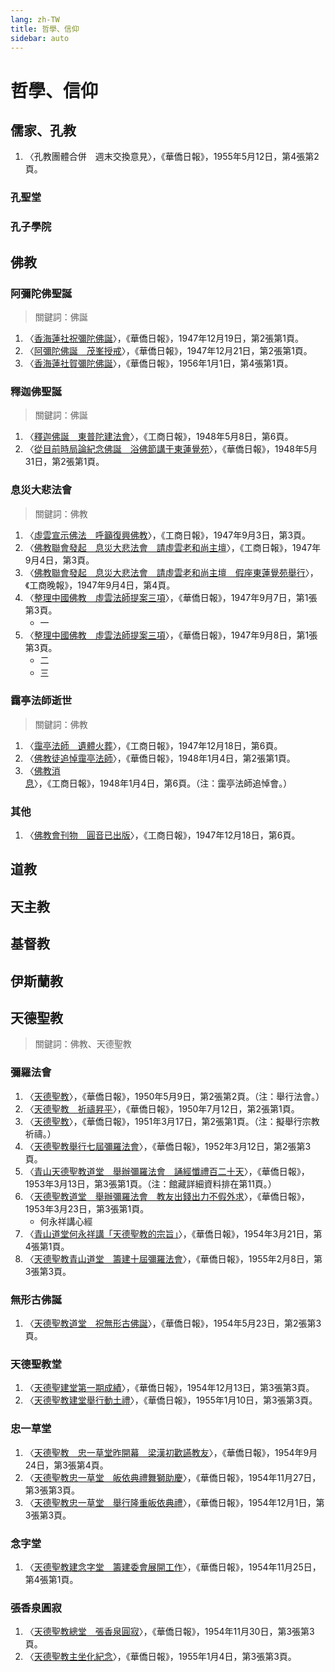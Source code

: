 ```yaml
---
lang: zh-TW
title: 哲學、信仰
sidebar: auto
---
```


# 哲學、信仰
## 儒家、孔教
1. 〈孔教團體合併　週末交換意見〉，《華僑日報》，1955年5月12日，第4張第2頁。
### 孔聖堂
### 孔子學院
## 佛教
### 阿彌陀佛聖誕
> 關鍵詞：佛誕
1. 〈[香海蓮社祝彌陀佛誕](https://mmis.hkpl.gov.hk/coverpage/-/coverpage/view?_coverpage_WAR_mmisportalportlet_hsf=%E4%BD%9B%E8%AA%95&p_r_p_-1078056564_c=QF757YsWv58JCjtBMMIqovPksjXWaQ76&_coverpage_WAR_mmisportalportlet_o=5&_coverpage_WAR_mmisportalportlet_actual_q=%28%20verbatim_dc.collection%3A%28%22Old%5C%20HK%5C%20Newspapers%22%29%20%29%20AND+%28%20%28%20allTermsMandatory%3A%28true%29%20OR+all_dc.title%3A%28%E4%BD%9B%E8%AA%95%29%20OR+all_dc.creator%3A%28%E4%BD%9B%E8%AA%95%29%20OR+all_dc.contributor%3A%28%E4%BD%9B%E8%AA%95%29%20OR+all_dc.subject%3A%28%E4%BD%9B%E8%AA%95%29%20OR+fulltext%3A%28%E4%BD%9B%E8%AA%95%29%20OR+all_dc.description%3A%28%E4%BD%9B%E8%AA%95%29%20%29%20%29&_coverpage_WAR_mmisportalportlet_sort_field=dc.publicationdate_bsort&_coverpage_WAR_mmisportalportlet_sort_order=asc)〉，《華僑日報》，1947年12月19日，第2張第1頁。
2. 〈[阿彌陀佛誕　茂峯授戒](https://mmis.hkpl.gov.hk/coverpage/-/coverpage/view?_coverpage_WAR_mmisportalportlet_hsf=%E4%BD%9B%E8%AA%95&p_r_p_-1078056564_c=QF757YsWv58JCjtBMMIqomA2ekHHysMV&_coverpage_WAR_mmisportalportlet_o=6&_coverpage_WAR_mmisportalportlet_actual_q=%28%20verbatim_dc.collection%3A%28%22Old%5C%20HK%5C%20Newspapers%22%29%20%29%20AND+%28%20%28%20allTermsMandatory%3A%28true%29%20OR+all_dc.title%3A%28%E4%BD%9B%E8%AA%95%29%20OR+all_dc.creator%3A%28%E4%BD%9B%E8%AA%95%29%20OR+all_dc.contributor%3A%28%E4%BD%9B%E8%AA%95%29%20OR+all_dc.subject%3A%28%E4%BD%9B%E8%AA%95%29%20OR+fulltext%3A%28%E4%BD%9B%E8%AA%95%29%20OR+all_dc.description%3A%28%E4%BD%9B%E8%AA%95%29%20%29%20%29&_coverpage_WAR_mmisportalportlet_sort_order=asc&_coverpage_WAR_mmisportalportlet_sort_field=dc.publicationdate_bsort)〉，《華僑日報》，1947年12月21日，第2張第1頁。
3. 〈[香海蓮社賀彌陀佛誕](https://mmis.hkpl.gov.hk/coverpage/-/coverpage/view?_coverpage_WAR_mmisportalportlet_hsf=%E4%BD%9B%E8%AA%95&p_r_p_-1078056564_c=QF757YsWv5%2FH7zGe%2FKF%2BFHCqLozuFBOY&_coverpage_WAR_mmisportalportlet_o=10&_coverpage_WAR_mmisportalportlet_actual_q=%28%20verbatim_dc.collection%3A%28%22Old%5C%20HK%5C%20Newspapers%22%29%20%29%20AND+%28%20%28%20allTermsMandatory%3A%28true%29%20OR+all_dc.title%3A%28%E4%BD%9B%E8%AA%95%29%20OR+all_dc.creator%3A%28%E4%BD%9B%E8%AA%95%29%20OR+all_dc.contributor%3A%28%E4%BD%9B%E8%AA%95%29%20OR+all_dc.subject%3A%28%E4%BD%9B%E8%AA%95%29%20OR+fulltext%3A%28%E4%BD%9B%E8%AA%95%29%20OR+all_dc.description%3A%28%E4%BD%9B%E8%AA%95%29%20%29%20%29&_coverpage_WAR_mmisportalportlet_sort_order=asc&_coverpage_WAR_mmisportalportlet_sort_field=dc.publicationdate_bsort)〉，《華僑日報》，1956年1月1日，第4張第1頁。
### 釋迦佛聖誕
> 關鍵詞：佛誕
1. 〈[釋迦佛誕　東普陀建法會](https://mmis.hkpl.gov.hk/coverpage/-/coverpage/view?_coverpage_WAR_mmisportalportlet_hsf=%E4%BD%9B%E8%AA%95&p_r_p_-1078056564_c=QF757YsWv588VgQiieHy%2BzpCV6BcYPdf&_coverpage_WAR_mmisportalportlet_o=7&_coverpage_WAR_mmisportalportlet_actual_q=%28%20verbatim_dc.collection%3A%28%22Old%5C%20HK%5C%20Newspapers%22%29%20%29%20AND+%28%20%28%20allTermsMandatory%3A%28true%29%20OR+all_dc.title%3A%28%E4%BD%9B%E8%AA%95%29%20OR+all_dc.creator%3A%28%E4%BD%9B%E8%AA%95%29%20OR+all_dc.contributor%3A%28%E4%BD%9B%E8%AA%95%29%20OR+all_dc.subject%3A%28%E4%BD%9B%E8%AA%95%29%20OR+fulltext%3A%28%E4%BD%9B%E8%AA%95%29%20OR+all_dc.description%3A%28%E4%BD%9B%E8%AA%95%29%20%29%20%29&_coverpage_WAR_mmisportalportlet_sort_order=asc&_coverpage_WAR_mmisportalportlet_sort_field=dc.publicationdate_bsort)〉，《工商日報》，1948年5月8日，第6頁。
2. 〈[從目前時局論紀念佛誕　浴佛節講于東蓮覺苑](https://mmis.hkpl.gov.hk/coverpage/-/coverpage/view?_coverpage_WAR_mmisportalportlet_hsf=%E4%BD%9B%E8%AA%95&p_r_p_-1078056564_c=QF757YsWv58JCjtBMMIqoqmGjeDSi9kl&_coverpage_WAR_mmisportalportlet_o=8&_coverpage_WAR_mmisportalportlet_actual_q=%28%20verbatim_dc.collection%3A%28%22Old%5C%20HK%5C%20Newspapers%22%29%20%29%20AND+%28%20%28%20allTermsMandatory%3A%28true%29%20OR+all_dc.title%3A%28%E4%BD%9B%E8%AA%95%29%20OR+all_dc.creator%3A%28%E4%BD%9B%E8%AA%95%29%20OR+all_dc.contributor%3A%28%E4%BD%9B%E8%AA%95%29%20OR+all_dc.subject%3A%28%E4%BD%9B%E8%AA%95%29%20OR+fulltext%3A%28%E4%BD%9B%E8%AA%95%29%20OR+all_dc.description%3A%28%E4%BD%9B%E8%AA%95%29%20%29%20%29&_coverpage_WAR_mmisportalportlet_sort_order=asc&_coverpage_WAR_mmisportalportlet_sort_field=dc.publicationdate_bsort)〉，《華僑日報》，1948年5月31日，第2張第1頁。
### 息災大悲法會
> 關鍵詞：佛教
1. 〈[虛雲宣示佛法　呼籲復興佛教](https://mmis.hkpl.gov.hk/coverpage/-/coverpage/view?_coverpage_WAR_mmisportalportlet_hsf=%E4%BD%9B%E6%95%99&p_r_p_-1078056564_c=QF757YsWv5%2BQBGt1%2BwUj5oDw5gv%2FOhCv&_coverpage_WAR_mmisportalportlet_o=175&_coverpage_WAR_mmisportalportlet_actual_q=%28%20verbatim_dc.collection%3A%28%22Old%5C%20HK%5C%20Newspapers%22%29%20%29%20AND+%28%20%28%20allTermsMandatory%3A%28true%29%20OR+all_dc.title%3A%28%E4%BD%9B%E6%95%99%29%20OR+all_dc.creator%3A%28%E4%BD%9B%E6%95%99%29%20OR+all_dc.contributor%3A%28%E4%BD%9B%E6%95%99%29%20OR+all_dc.subject%3A%28%E4%BD%9B%E6%95%99%29%20OR+fulltext%3A%28%E4%BD%9B%E6%95%99%29%20OR+all_dc.description%3A%28%E4%BD%9B%E6%95%99%29%20%29%20%29&_coverpage_WAR_mmisportalportlet_sort_order=asc&_coverpage_WAR_mmisportalportlet_sort_field=dc.publicationdate_bsort)〉，《工商日報》，1947年9月3日，第3頁。
2. 〈[佛教聯會發起　息災大悲法會　請虛雲老和尚主壇](https://mmis.hkpl.gov.hk/coverpage/-/coverpage/view?_coverpage_WAR_mmisportalportlet_hsf=%E4%BD%9B%E6%95%99&p_r_p_-1078056564_c=QF757YsWv5%2BQBGt1%2BwUj5kfM%2FEH9XGpk&_coverpage_WAR_mmisportalportlet_o=177&_coverpage_WAR_mmisportalportlet_actual_q=%28%20verbatim_dc.collection%3A%28%22Old%5C%20HK%5C%20Newspapers%22%29%20%29%20AND+%28%20%28%20allTermsMandatory%3A%28true%29%20OR+all_dc.title%3A%28%E4%BD%9B%E6%95%99%29%20OR+all_dc.creator%3A%28%E4%BD%9B%E6%95%99%29%20OR+all_dc.contributor%3A%28%E4%BD%9B%E6%95%99%29%20OR+all_dc.subject%3A%28%E4%BD%9B%E6%95%99%29%20OR+fulltext%3A%28%E4%BD%9B%E6%95%99%29%20OR+all_dc.description%3A%28%E4%BD%9B%E6%95%99%29%20%29%20%29&_coverpage_WAR_mmisportalportlet_sort_order=asc&_coverpage_WAR_mmisportalportlet_sort_field=dc.publicationdate_bsort)〉，《工商日報》，1947年9月4日，第3頁。
3. 〈[佛教聯會發起　息災大悲法會　請虛雲老和尚主壇　假座東蓮覺苑舉行](https://mmis.hkpl.gov.hk/coverpage/-/coverpage/view?_coverpage_WAR_mmisportalportlet_hsf=%E4%BD%9B%E6%95%99&p_r_p_-1078056564_c=QF757YsWv5%2FH7zGe%2FKF%2BFI1YutS1NQHy&_coverpage_WAR_mmisportalportlet_o=176&_coverpage_WAR_mmisportalportlet_actual_q=%28%20verbatim_dc.collection%3A%28%22Old%5C%20HK%5C%20Newspapers%22%29%20%29%20AND+%28%20%28%20allTermsMandatory%3A%28true%29%20OR+all_dc.title%3A%28%E4%BD%9B%E6%95%99%29%20OR+all_dc.creator%3A%28%E4%BD%9B%E6%95%99%29%20OR+all_dc.contributor%3A%28%E4%BD%9B%E6%95%99%29%20OR+all_dc.subject%3A%28%E4%BD%9B%E6%95%99%29%20OR+fulltext%3A%28%E4%BD%9B%E6%95%99%29%20OR+all_dc.description%3A%28%E4%BD%9B%E6%95%99%29%20%29%20%29&_coverpage_WAR_mmisportalportlet_sort_order=asc&_coverpage_WAR_mmisportalportlet_sort_field=dc.publicationdate_bsort)〉，《工商晚報》，1947年9月4日，第4頁。
4. 〈[整理中國佛教　虛雲法師提案三項](https://mmis.hkpl.gov.hk/coverpage/-/coverpage/view?_coverpage_WAR_mmisportalportlet_hsf=%E4%BD%9B%E6%95%99&p_r_p_-1078056564_c=QF757YsWv58JCjtBMMIqogeoz34y6b09&_coverpage_WAR_mmisportalportlet_o=178&_coverpage_WAR_mmisportalportlet_actual_q=%28%20verbatim_dc.collection%3A%28%22Old%5C%20HK%5C%20Newspapers%22%29%20%29%20AND+%28%20%28%20allTermsMandatory%3A%28true%29%20OR+all_dc.title%3A%28%E4%BD%9B%E6%95%99%29%20OR+all_dc.creator%3A%28%E4%BD%9B%E6%95%99%29%20OR+all_dc.contributor%3A%28%E4%BD%9B%E6%95%99%29%20OR+all_dc.subject%3A%28%E4%BD%9B%E6%95%99%29%20OR+fulltext%3A%28%E4%BD%9B%E6%95%99%29%20OR+all_dc.description%3A%28%E4%BD%9B%E6%95%99%29%20%29%20%29&_coverpage_WAR_mmisportalportlet_sort_order=asc&_coverpage_WAR_mmisportalportlet_sort_field=dc.publicationdate_bsort)〉，《華僑日報》，1947年9月7日，第1張第3頁。
    - 一
5. 〈[整理中國佛教　虛雲法師提案三項](https://mmis.hkpl.gov.hk/coverpage/-/coverpage/view?_coverpage_WAR_mmisportalportlet_hsf=%E4%BD%9B%E6%95%99&p_r_p_-1078056564_c=QF757YsWv58JCjtBMMIqoo6YDkKriVy2&_coverpage_WAR_mmisportalportlet_o=179&_coverpage_WAR_mmisportalportlet_actual_q=%28%20verbatim_dc.collection%3A%28%22Old%5C%20HK%5C%20Newspapers%22%29%20%29%20AND+%28%20%28%20allTermsMandatory%3A%28true%29%20OR+all_dc.title%3A%28%E4%BD%9B%E6%95%99%29%20OR+all_dc.creator%3A%28%E4%BD%9B%E6%95%99%29%20OR+all_dc.contributor%3A%28%E4%BD%9B%E6%95%99%29%20OR+all_dc.subject%3A%28%E4%BD%9B%E6%95%99%29%20OR+fulltext%3A%28%E4%BD%9B%E6%95%99%29%20OR+all_dc.description%3A%28%E4%BD%9B%E6%95%99%29%20%29%20%29&_coverpage_WAR_mmisportalportlet_sort_order=asc&_coverpage_WAR_mmisportalportlet_sort_field=dc.publicationdate_bsort)〉，《華僑日報》，1947年9月8日，第1張第3頁。
    - 二
    - 三
### 靄亭法師逝世
> 關鍵詞：佛教
1. 〈[靄亭法師　遺體火葬](https://mmis.hkpl.gov.hk/coverpage/-/coverpage/view?_coverpage_WAR_mmisportalportlet_hsf=%E4%BD%9B%E6%95%99&p_r_p_-1078056564_c=QF757YsWv5%2BQBGt1%2BwUj5kooWhXvVZgO&_coverpage_WAR_mmisportalportlet_o=180&_coverpage_WAR_mmisportalportlet_actual_q=%28%20verbatim_dc.collection%3A%28%22Old%5C%20HK%5C%20Newspapers%22%29%20%29%20AND+%28%20%28%20allTermsMandatory%3A%28true%29%20OR+all_dc.title%3A%28%E4%BD%9B%E6%95%99%29%20OR+all_dc.creator%3A%28%E4%BD%9B%E6%95%99%29%20OR+all_dc.contributor%3A%28%E4%BD%9B%E6%95%99%29%20OR+all_dc.subject%3A%28%E4%BD%9B%E6%95%99%29%20OR+fulltext%3A%28%E4%BD%9B%E6%95%99%29%20OR+all_dc.description%3A%28%E4%BD%9B%E6%95%99%29%20%29%20%29&_coverpage_WAR_mmisportalportlet_sort_order=asc&_coverpage_WAR_mmisportalportlet_sort_field=dc.publicationdate_bsort)〉，《工商日報》，1947年12月18日，第6頁。
2. 〈[佛教徒追悼靄亭法師](https://mmis.hkpl.gov.hk/coverpage/-/coverpage/view?_coverpage_WAR_mmisportalportlet_hsf=%E4%BD%9B%E6%95%99&p_r_p_-1078056564_c=QF757YsWv58JCjtBMMIqot20Z9h5qxRs&_coverpage_WAR_mmisportalportlet_o=181&_coverpage_WAR_mmisportalportlet_actual_q=%28%20verbatim_dc.collection%3A%28%22Old%5C%20HK%5C%20Newspapers%22%29%20%29%20AND+%28%20%28%20allTermsMandatory%3A%28true%29%20OR+all_dc.title%3A%28%E4%BD%9B%E6%95%99%29%20OR+all_dc.creator%3A%28%E4%BD%9B%E6%95%99%29%20OR+all_dc.contributor%3A%28%E4%BD%9B%E6%95%99%29%20OR+all_dc.subject%3A%28%E4%BD%9B%E6%95%99%29%20OR+fulltext%3A%28%E4%BD%9B%E6%95%99%29%20OR+all_dc.description%3A%28%E4%BD%9B%E6%95%99%29%20%29%20%29&_coverpage_WAR_mmisportalportlet_sort_order=asc&_coverpage_WAR_mmisportalportlet_sort_field=dc.publicationdate_bsort)〉，《華僑日報》，1948年1月4日，第2張第1頁。
3. 〈[佛教消息](https://mmis.hkpl.gov.hk/coverpage/-/coverpage/view?_coverpage_WAR_mmisportalportlet_hsf=%E4%BD%9B%E6%95%99&p_r_p_-1078056564_c=QF757YsWv5%2BQBGt1%2BwUj5igWlXs8J4UJ&_coverpage_WAR_mmisportalportlet_o=182&_coverpage_WAR_mmisportalportlet_actual_q=%28%20verbatim_dc.collection%3A%28%22Old%5C%20HK%5C%20Newspapers%22%29%20%29%20AND+%28%20%28%20allTermsMandatory%3A%28true%29%20OR+all_dc.title%3A%28%E4%BD%9B%E6%95%99%29%20OR+all_dc.creator%3A%28%E4%BD%9B%E6%95%99%29%20OR+all_dc.contributor%3A%28%E4%BD%9B%E6%95%99%29%20OR+all_dc.subject%3A%28%E4%BD%9B%E6%95%99%29%20OR+fulltext%3A%28%E4%BD%9B%E6%95%99%29%20OR+all_dc.description%3A%28%E4%BD%9B%E6%95%99%29%20%29%20%29&_coverpage_WAR_mmisportalportlet_sort_order=asc&_coverpage_WAR_mmisportalportlet_sort_field=dc.publicationdate_bsort)〉，《工商日報》，1948年1月4日，第6頁。（注：靄亭法師追悼會。）
### 其他
1. 〈[佛教會刊物　圓音已出版](https://mmis.hkpl.gov.hk/coverpage/-/coverpage/view?_coverpage_WAR_mmisportalportlet_hsf=%E4%BD%9B%E6%95%99&p_r_p_-1078056564_c=QF757YsWv5%2BQBGt1%2BwUj5kooWhXvVZgO&_coverpage_WAR_mmisportalportlet_o=180&_coverpage_WAR_mmisportalportlet_actual_q=%28%20verbatim_dc.collection%3A%28%22Old%5C%20HK%5C%20Newspapers%22%29%20%29%20AND+%28%20%28%20allTermsMandatory%3A%28true%29%20OR+all_dc.title%3A%28%E4%BD%9B%E6%95%99%29%20OR+all_dc.creator%3A%28%E4%BD%9B%E6%95%99%29%20OR+all_dc.contributor%3A%28%E4%BD%9B%E6%95%99%29%20OR+all_dc.subject%3A%28%E4%BD%9B%E6%95%99%29%20OR+fulltext%3A%28%E4%BD%9B%E6%95%99%29%20OR+all_dc.description%3A%28%E4%BD%9B%E6%95%99%29%20%29%20%29&_coverpage_WAR_mmisportalportlet_sort_order=asc&_coverpage_WAR_mmisportalportlet_sort_field=dc.publicationdate_bsort)〉，《工商日報》，1947年12月18日，第6頁。
## 道教
## 天主教
## 基督教
## 伊斯蘭教
## 天德聖教
> 關鍵詞：佛教、天德聖教
### 彌羅法會
1. 〈[天德聖教](https://mmis.hkpl.gov.hk/coverpage/-/coverpage/view?_coverpage_WAR_mmisportalportlet_hsf=%E5%A4%A9%E5%BE%B7%E8%81%96%E6%95%99&p_r_p_-1078056564_c=QF757YsWv58JCjtBMMIqorhcIn0n6xwB&_coverpage_WAR_mmisportalportlet_o=0&_coverpage_WAR_mmisportalportlet_actual_q=%28%20verbatim_dc.collection%3A%28%22Old%5C%20HK%5C%20Newspapers%22%29%20%29%20AND+%28%20%28%20allTermsMandatory%3A%28true%29%20OR+all_dc.title%3A%28%E5%A4%A9%E5%BE%B7%E8%81%96%E6%95%99%29%20OR+all_dc.creator%3A%28%E5%A4%A9%E5%BE%B7%E8%81%96%E6%95%99%29%20OR+all_dc.contributor%3A%28%E5%A4%A9%E5%BE%B7%E8%81%96%E6%95%99%29%20OR+all_dc.subject%3A%28%E5%A4%A9%E5%BE%B7%E8%81%96%E6%95%99%29%20OR+fulltext%3A%28%E5%A4%A9%E5%BE%B7%E8%81%96%E6%95%99%29%20OR+all_dc.description%3A%28%E5%A4%A9%E5%BE%B7%E8%81%96%E6%95%99%29%20%29%20%29&_coverpage_WAR_mmisportalportlet_sort_field=dc.publicationdate_bsort&_coverpage_WAR_mmisportalportlet_sort_order=asc)〉，《華僑日報》，1950年5月9日，第2張第2頁。（注：舉行法會。）
2. 〈[天德聖教　祈禱昇平](https://mmis.hkpl.gov.hk/coverpage/-/coverpage/view?_coverpage_WAR_mmisportalportlet_hsf=%E5%A4%A9%E5%BE%B7%E8%81%96%E6%95%99&p_r_p_-1078056564_c=QF757YsWv58JCjtBMMIqon3yDXkcCUYK&_coverpage_WAR_mmisportalportlet_o=1&_coverpage_WAR_mmisportalportlet_actual_q=%28%20verbatim_dc.collection%3A%28%22Old%5C%20HK%5C%20Newspapers%22%29%20%29%20AND+%28%20%28%20allTermsMandatory%3A%28true%29%20OR+all_dc.title%3A%28%E5%A4%A9%E5%BE%B7%E8%81%96%E6%95%99%29%20OR+all_dc.creator%3A%28%E5%A4%A9%E5%BE%B7%E8%81%96%E6%95%99%29%20OR+all_dc.contributor%3A%28%E5%A4%A9%E5%BE%B7%E8%81%96%E6%95%99%29%20OR+all_dc.subject%3A%28%E5%A4%A9%E5%BE%B7%E8%81%96%E6%95%99%29%20OR+fulltext%3A%28%E5%A4%A9%E5%BE%B7%E8%81%96%E6%95%99%29%20OR+all_dc.description%3A%28%E5%A4%A9%E5%BE%B7%E8%81%96%E6%95%99%29%20%29%20%29&_coverpage_WAR_mmisportalportlet_sort_order=asc&_coverpage_WAR_mmisportalportlet_sort_field=dc.publicationdate_bsort)〉，《華僑日報》，1950年7月12日，第2張第1頁。
3. 〈[天德聖教](https://mmis.hkpl.gov.hk/coverpage/-/coverpage/view?_coverpage_WAR_mmisportalportlet_hsf=%E5%A4%A9%E5%BE%B7%E8%81%96%E6%95%99&p_r_p_-1078056564_c=QF757YsWv5%2Bh5KT9sfcXnKqE0GLxNciq&_coverpage_WAR_mmisportalportlet_o=2&_coverpage_WAR_mmisportalportlet_actual_q=%28%20verbatim_dc.collection%3A%28%22Old%5C%20HK%5C%20Newspapers%22%29%20%29%20AND+%28%20%28%20allTermsMandatory%3A%28true%29%20OR+all_dc.title%3A%28%E5%A4%A9%E5%BE%B7%E8%81%96%E6%95%99%29%20OR+all_dc.creator%3A%28%E5%A4%A9%E5%BE%B7%E8%81%96%E6%95%99%29%20OR+all_dc.contributor%3A%28%E5%A4%A9%E5%BE%B7%E8%81%96%E6%95%99%29%20OR+all_dc.subject%3A%28%E5%A4%A9%E5%BE%B7%E8%81%96%E6%95%99%29%20OR+fulltext%3A%28%E5%A4%A9%E5%BE%B7%E8%81%96%E6%95%99%29%20OR+all_dc.description%3A%28%E5%A4%A9%E5%BE%B7%E8%81%96%E6%95%99%29%20%29%20%29&_coverpage_WAR_mmisportalportlet_sort_order=asc&_coverpage_WAR_mmisportalportlet_sort_field=dc.publicationdate_bsort)〉，《華僑日報》，1951年3月17日，第2張第1頁。（注：擬舉行宗教祈禱。）
4. 〈[天德聖教舉行七屆彌羅法會](https://mmis.hkpl.gov.hk/coverpage/-/coverpage/view?_coverpage_WAR_mmisportalportlet_hsf=%E5%A4%A9%E5%BE%B7%E8%81%96%E6%95%99&p_r_p_-1078056564_c=QF757YsWv58JCjtBMMIqopdvZy%2BDaC4L&_coverpage_WAR_mmisportalportlet_o=3&_coverpage_WAR_mmisportalportlet_actual_q=%28%20verbatim_dc.collection%3A%28%22Old%5C%20HK%5C%20Newspapers%22%29%20%29%20AND+%28%20%28%20allTermsMandatory%3A%28true%29%20OR+all_dc.title%3A%28%E5%A4%A9%E5%BE%B7%E8%81%96%E6%95%99%29%20OR+all_dc.creator%3A%28%E5%A4%A9%E5%BE%B7%E8%81%96%E6%95%99%29%20OR+all_dc.contributor%3A%28%E5%A4%A9%E5%BE%B7%E8%81%96%E6%95%99%29%20OR+all_dc.subject%3A%28%E5%A4%A9%E5%BE%B7%E8%81%96%E6%95%99%29%20OR+fulltext%3A%28%E5%A4%A9%E5%BE%B7%E8%81%96%E6%95%99%29%20OR+all_dc.description%3A%28%E5%A4%A9%E5%BE%B7%E8%81%96%E6%95%99%29%20%29%20%29&_coverpage_WAR_mmisportalportlet_sort_order=asc&_coverpage_WAR_mmisportalportlet_sort_field=dc.publicationdate_bsort)〉，《華僑日報》，1952年3月12日，第2張第3頁。
5. 〈[青山天德聖教道堂　舉辦彌羅法會　誦經懺禮百二十天](https://mmis.hkpl.gov.hk/coverpage/-/coverpage/view?_coverpage_WAR_mmisportalportlet_hsf=%E5%A4%A9%E5%BE%B7%E8%81%96%E6%95%99&p_r_p_-1078056564_c=QF757YsWv58JCjtBMMIqouzz7lj5e%2BPL&_coverpage_WAR_mmisportalportlet_o=4&_coverpage_WAR_mmisportalportlet_actual_q=%28%20verbatim_dc.collection%3A%28%22Old%5C%20HK%5C%20Newspapers%22%29%20%29%20AND+%28%20%28%20allTermsMandatory%3A%28true%29%20OR+all_dc.title%3A%28%E5%A4%A9%E5%BE%B7%E8%81%96%E6%95%99%29%20OR+all_dc.creator%3A%28%E5%A4%A9%E5%BE%B7%E8%81%96%E6%95%99%29%20OR+all_dc.contributor%3A%28%E5%A4%A9%E5%BE%B7%E8%81%96%E6%95%99%29%20OR+all_dc.subject%3A%28%E5%A4%A9%E5%BE%B7%E8%81%96%E6%95%99%29%20OR+fulltext%3A%28%E5%A4%A9%E5%BE%B7%E8%81%96%E6%95%99%29%20OR+all_dc.description%3A%28%E5%A4%A9%E5%BE%B7%E8%81%96%E6%95%99%29%20%29%20%29&_coverpage_WAR_mmisportalportlet_sort_order=asc&_coverpage_WAR_mmisportalportlet_sort_field=dc.publicationdate_bsort)〉，《華僑日報》，1953年3月13日，第3張第1頁。（注：館藏詳細資料排在第11頁。）
6. 〈[天德聖教道堂　舉辦彌羅法會　教友出錢出力不假外求](https://mmis.hkpl.gov.hk/coverpage/-/coverpage/view?_coverpage_WAR_mmisportalportlet_hsf=%E5%A4%A9%E5%BE%B7%E8%81%96%E6%95%99&p_r_p_-1078056564_c=QF757YsWv58JCjtBMMIqoqMSU6K7%2B9OF&_coverpage_WAR_mmisportalportlet_o=5&_coverpage_WAR_mmisportalportlet_actual_q=%28%20verbatim_dc.collection%3A%28%22Old%5C%20HK%5C%20Newspapers%22%29%20%29%20AND+%28%20%28%20allTermsMandatory%3A%28true%29%20OR+all_dc.title%3A%28%E5%A4%A9%E5%BE%B7%E8%81%96%E6%95%99%29%20OR+all_dc.creator%3A%28%E5%A4%A9%E5%BE%B7%E8%81%96%E6%95%99%29%20OR+all_dc.contributor%3A%28%E5%A4%A9%E5%BE%B7%E8%81%96%E6%95%99%29%20OR+all_dc.subject%3A%28%E5%A4%A9%E5%BE%B7%E8%81%96%E6%95%99%29%20OR+fulltext%3A%28%E5%A4%A9%E5%BE%B7%E8%81%96%E6%95%99%29%20OR+all_dc.description%3A%28%E5%A4%A9%E5%BE%B7%E8%81%96%E6%95%99%29%20%29%20%29&_coverpage_WAR_mmisportalportlet_sort_order=asc&_coverpage_WAR_mmisportalportlet_sort_field=dc.publicationdate_bsort)〉，《華僑日報》，1953年3月23日，第3張第1頁。
    - 何永祥講心經
7. 〈[青山道堂何永祥講「天德聖教的宗旨」](https://mmis.hkpl.gov.hk/coverpage/-/coverpage/view?_coverpage_WAR_mmisportalportlet_hsf=%E5%A4%A9%E5%BE%B7%E8%81%96%E6%95%99&p_r_p_-1078056564_c=QF757YsWv5%2FH7zGe%2FKF%2BFFeKXk3Mt%2FQU&_coverpage_WAR_mmisportalportlet_o=6&_coverpage_WAR_mmisportalportlet_actual_q=%28%20verbatim_dc.collection%3A%28%22Old%5C%20HK%5C%20Newspapers%22%29%20%29%20AND+%28%20%28%20allTermsMandatory%3A%28true%29%20OR+all_dc.title%3A%28%E5%A4%A9%E5%BE%B7%E8%81%96%E6%95%99%29%20OR+all_dc.creator%3A%28%E5%A4%A9%E5%BE%B7%E8%81%96%E6%95%99%29%20OR+all_dc.contributor%3A%28%E5%A4%A9%E5%BE%B7%E8%81%96%E6%95%99%29%20OR+all_dc.subject%3A%28%E5%A4%A9%E5%BE%B7%E8%81%96%E6%95%99%29%20OR+fulltext%3A%28%E5%A4%A9%E5%BE%B7%E8%81%96%E6%95%99%29%20OR+all_dc.description%3A%28%E5%A4%A9%E5%BE%B7%E8%81%96%E6%95%99%29%20%29%20%29&_coverpage_WAR_mmisportalportlet_sort_order=asc&_coverpage_WAR_mmisportalportlet_sort_field=dc.publicationdate_bsort)〉，《華僑日報》，1954年3月21日，第4張第1頁。
8.  〈[天德聖教青山道堂　籌建十屆彌羅法會](https://mmis.hkpl.gov.hk/coverpage/-/coverpage/view?_coverpage_WAR_mmisportalportlet_hsf=%E5%A4%A9%E5%BE%B7%E8%81%96%E6%95%99&p_r_p_-1078056564_c=QF757YsWv5%2FH7zGe%2FKF%2BFMbAsBDooCQs&_coverpage_WAR_mmisportalportlet_o=16&_coverpage_WAR_mmisportalportlet_actual_q=%28%20verbatim_dc.collection%3A%28%22Old%5C%20HK%5C%20Newspapers%22%29%20%29%20AND+%28%20%28%20allTermsMandatory%3A%28true%29%20OR+all_dc.title%3A%28%E5%A4%A9%E5%BE%B7%E8%81%96%E6%95%99%29%20OR+all_dc.creator%3A%28%E5%A4%A9%E5%BE%B7%E8%81%96%E6%95%99%29%20OR+all_dc.contributor%3A%28%E5%A4%A9%E5%BE%B7%E8%81%96%E6%95%99%29%20OR+all_dc.subject%3A%28%E5%A4%A9%E5%BE%B7%E8%81%96%E6%95%99%29%20OR+fulltext%3A%28%E5%A4%A9%E5%BE%B7%E8%81%96%E6%95%99%29%20OR+all_dc.description%3A%28%E5%A4%A9%E5%BE%B7%E8%81%96%E6%95%99%29%20%29%20%29&_coverpage_WAR_mmisportalportlet_sort_order=asc&_coverpage_WAR_mmisportalportlet_sort_field=dc.publicationdate_bsort)〉，《華僑日報》，1955年2月8日，第3張第3頁。
### 無形古佛誕
1. 〈[天德聖教道堂　祝無形古佛誕](https://mmis.hkpl.gov.hk/coverpage/-/coverpage/view?_coverpage_WAR_mmisportalportlet_hsf=%E4%BD%9B%E8%AA%95&p_r_p_-1078056564_c=QF757YsWv5%2FH7zGe%2FKF%2BFD3nLS2g2eVj&_coverpage_WAR_mmisportalportlet_o=9&_coverpage_WAR_mmisportalportlet_actual_q=%28%20verbatim_dc.collection%3A%28%22Old%5C%20HK%5C%20Newspapers%22%29%20%29%20AND+%28%20%28%20allTermsMandatory%3A%28true%29%20OR+all_dc.title%3A%28%E4%BD%9B%E8%AA%95%29%20OR+all_dc.creator%3A%28%E4%BD%9B%E8%AA%95%29%20OR+all_dc.contributor%3A%28%E4%BD%9B%E8%AA%95%29%20OR+all_dc.subject%3A%28%E4%BD%9B%E8%AA%95%29%20OR+fulltext%3A%28%E4%BD%9B%E8%AA%95%29%20OR+all_dc.description%3A%28%E4%BD%9B%E8%AA%95%29%20%29%20%29&_coverpage_WAR_mmisportalportlet_sort_order=asc&_coverpage_WAR_mmisportalportlet_sort_field=dc.publicationdate_bsort)〉，《華僑日報》，1954年5月23日，第2張第3頁。
### 天德聖教堂
1.  〈[天德聖建堂第一期成績](https://mmis.hkpl.gov.hk/coverpage/-/coverpage/view?_coverpage_WAR_mmisportalportlet_hsf=%E5%A4%A9%E5%BE%B7%E8%81%96%E6%95%99&p_r_p_-1078056564_c=QF757YsWv5%2FH7zGe%2FKF%2BFLPNkqTl%2BzcY&_coverpage_WAR_mmisportalportlet_o=13&_coverpage_WAR_mmisportalportlet_actual_q=%28%20verbatim_dc.collection%3A%28%22Old%5C%20HK%5C%20Newspapers%22%29%20%29%20AND+%28%20%28%20allTermsMandatory%3A%28true%29%20OR+all_dc.title%3A%28%E5%A4%A9%E5%BE%B7%E8%81%96%E6%95%99%29%20OR+all_dc.creator%3A%28%E5%A4%A9%E5%BE%B7%E8%81%96%E6%95%99%29%20OR+all_dc.contributor%3A%28%E5%A4%A9%E5%BE%B7%E8%81%96%E6%95%99%29%20OR+all_dc.subject%3A%28%E5%A4%A9%E5%BE%B7%E8%81%96%E6%95%99%29%20OR+fulltext%3A%28%E5%A4%A9%E5%BE%B7%E8%81%96%E6%95%99%29%20OR+all_dc.description%3A%28%E5%A4%A9%E5%BE%B7%E8%81%96%E6%95%99%29%20%29%20%29&_coverpage_WAR_mmisportalportlet_sort_order=asc&_coverpage_WAR_mmisportalportlet_sort_field=dc.publicationdate_bsort)〉，《華僑日報》，1954年12月13日，第3張第3頁。
2.  〈[天德聖教建堂舉行動土禮](https://mmis.hkpl.gov.hk/coverpage/-/coverpage/view?_coverpage_WAR_mmisportalportlet_hsf=%E5%A4%A9%E5%BE%B7%E8%81%96%E6%95%99&p_r_p_-1078056564_c=QF757YsWv5%2FH7zGe%2FKF%2BFPdW09ZaqoAo&_coverpage_WAR_mmisportalportlet_o=15&_coverpage_WAR_mmisportalportlet_actual_q=%28%20verbatim_dc.collection%3A%28%22Old%5C%20HK%5C%20Newspapers%22%29%20%29%20AND+%28%20%28%20allTermsMandatory%3A%28true%29%20OR+all_dc.title%3A%28%E5%A4%A9%E5%BE%B7%E8%81%96%E6%95%99%29%20OR+all_dc.creator%3A%28%E5%A4%A9%E5%BE%B7%E8%81%96%E6%95%99%29%20OR+all_dc.contributor%3A%28%E5%A4%A9%E5%BE%B7%E8%81%96%E6%95%99%29%20OR+all_dc.subject%3A%28%E5%A4%A9%E5%BE%B7%E8%81%96%E6%95%99%29%20OR+fulltext%3A%28%E5%A4%A9%E5%BE%B7%E8%81%96%E6%95%99%29%20OR+all_dc.description%3A%28%E5%A4%A9%E5%BE%B7%E8%81%96%E6%95%99%29%20%29%20%29&_coverpage_WAR_mmisportalportlet_sort_order=asc&_coverpage_WAR_mmisportalportlet_sort_field=dc.publicationdate_bsort)〉，《華僑日報》，1955年1月10日，第3張第3頁。
### 忠一草堂
1.  〈[天德聖教　忠一草堂昨開幕　梁漢初歡讌教友](https://mmis.hkpl.gov.hk/coverpage/-/coverpage/view?_coverpage_WAR_mmisportalportlet_hsf=%E5%A4%A9%E5%BE%B7%E8%81%96%E6%95%99&p_r_p_-1078056564_c=QF757YsWv5%2FH7zGe%2FKF%2BFA08hj81TvU3&_coverpage_WAR_mmisportalportlet_o=8&_coverpage_WAR_mmisportalportlet_actual_q=%28%20verbatim_dc.collection%3A%28%22Old%5C%20HK%5C%20Newspapers%22%29%20%29%20AND+%28%20%28%20allTermsMandatory%3A%28true%29%20OR+all_dc.title%3A%28%E5%A4%A9%E5%BE%B7%E8%81%96%E6%95%99%29%20OR+all_dc.creator%3A%28%E5%A4%A9%E5%BE%B7%E8%81%96%E6%95%99%29%20OR+all_dc.contributor%3A%28%E5%A4%A9%E5%BE%B7%E8%81%96%E6%95%99%29%20OR+all_dc.subject%3A%28%E5%A4%A9%E5%BE%B7%E8%81%96%E6%95%99%29%20OR+fulltext%3A%28%E5%A4%A9%E5%BE%B7%E8%81%96%E6%95%99%29%20OR+all_dc.description%3A%28%E5%A4%A9%E5%BE%B7%E8%81%96%E6%95%99%29%20%29%20%29&_coverpage_WAR_mmisportalportlet_sort_order=asc&_coverpage_WAR_mmisportalportlet_sort_field=dc.publicationdate_bsort)〉，《華僑日報》，1954年9月24日，第3張第4頁。
2.  〈[天德聖教忠一草堂　皈依典禮舞獅助慶](https://mmis.hkpl.gov.hk/coverpage/-/coverpage/view?_coverpage_WAR_mmisportalportlet_hsf=%E5%A4%A9%E5%BE%B7%E8%81%96%E6%95%99&p_r_p_-1078056564_c=QF757YsWv5%2FH7zGe%2FKF%2BFFO0j3G4Z1AU&_coverpage_WAR_mmisportalportlet_o=10&_coverpage_WAR_mmisportalportlet_actual_q=%28%20verbatim_dc.collection%3A%28%22Old%5C%20HK%5C%20Newspapers%22%29%20%29%20AND+%28%20%28%20allTermsMandatory%3A%28true%29%20OR+all_dc.title%3A%28%E5%A4%A9%E5%BE%B7%E8%81%96%E6%95%99%29%20OR+all_dc.creator%3A%28%E5%A4%A9%E5%BE%B7%E8%81%96%E6%95%99%29%20OR+all_dc.contributor%3A%28%E5%A4%A9%E5%BE%B7%E8%81%96%E6%95%99%29%20OR+all_dc.subject%3A%28%E5%A4%A9%E5%BE%B7%E8%81%96%E6%95%99%29%20OR+fulltext%3A%28%E5%A4%A9%E5%BE%B7%E8%81%96%E6%95%99%29%20OR+all_dc.description%3A%28%E5%A4%A9%E5%BE%B7%E8%81%96%E6%95%99%29%20%29%20%29&_coverpage_WAR_mmisportalportlet_sort_order=asc&_coverpage_WAR_mmisportalportlet_sort_field=dc.publicationdate_bsort)〉，《華僑日報》，1954年11月27日，第3張第3頁。
3.  〈[天德聖教忠一草堂　舉行隆重皈依典禮](https://mmis.hkpl.gov.hk/coverpage/-/coverpage/view?_coverpage_WAR_mmisportalportlet_hsf=%E5%A4%A9%E5%BE%B7%E8%81%96%E6%95%99&p_r_p_-1078056564_c=QF757YsWv5%2FH7zGe%2FKF%2BFGF0Xg1uv7Dv&_coverpage_WAR_mmisportalportlet_o=12&_coverpage_WAR_mmisportalportlet_actual_q=%28%20verbatim_dc.collection%3A%28%22Old%5C%20HK%5C%20Newspapers%22%29%20%29%20AND+%28%20%28%20allTermsMandatory%3A%28true%29%20OR+all_dc.title%3A%28%E5%A4%A9%E5%BE%B7%E8%81%96%E6%95%99%29%20OR+all_dc.creator%3A%28%E5%A4%A9%E5%BE%B7%E8%81%96%E6%95%99%29%20OR+all_dc.contributor%3A%28%E5%A4%A9%E5%BE%B7%E8%81%96%E6%95%99%29%20OR+all_dc.subject%3A%28%E5%A4%A9%E5%BE%B7%E8%81%96%E6%95%99%29%20OR+fulltext%3A%28%E5%A4%A9%E5%BE%B7%E8%81%96%E6%95%99%29%20OR+all_dc.description%3A%28%E5%A4%A9%E5%BE%B7%E8%81%96%E6%95%99%29%20%29%20%29&_coverpage_WAR_mmisportalportlet_sort_order=asc&_coverpage_WAR_mmisportalportlet_sort_field=dc.publicationdate_bsort)〉，《華僑日報》，1954年12月1日，第3張第3頁。
### 念字堂
1.  〈[天德聖教建念字堂　籌建委會展開工作](https://mmis.hkpl.gov.hk/coverpage/-/coverpage/view?_coverpage_WAR_mmisportalportlet_hsf=%E5%A4%A9%E5%BE%B7%E8%81%96%E6%95%99&p_r_p_-1078056564_c=QF757YsWv5%2FH7zGe%2FKF%2BFDY0eW6B5Ib%2F&_coverpage_WAR_mmisportalportlet_o=9&_coverpage_WAR_mmisportalportlet_actual_q=%28%20verbatim_dc.collection%3A%28%22Old%5C%20HK%5C%20Newspapers%22%29%20%29%20AND+%28%20%28%20allTermsMandatory%3A%28true%29%20OR+all_dc.title%3A%28%E5%A4%A9%E5%BE%B7%E8%81%96%E6%95%99%29%20OR+all_dc.creator%3A%28%E5%A4%A9%E5%BE%B7%E8%81%96%E6%95%99%29%20OR+all_dc.contributor%3A%28%E5%A4%A9%E5%BE%B7%E8%81%96%E6%95%99%29%20OR+all_dc.subject%3A%28%E5%A4%A9%E5%BE%B7%E8%81%96%E6%95%99%29%20OR+fulltext%3A%28%E5%A4%A9%E5%BE%B7%E8%81%96%E6%95%99%29%20OR+all_dc.description%3A%28%E5%A4%A9%E5%BE%B7%E8%81%96%E6%95%99%29%20%29%20%29&_coverpage_WAR_mmisportalportlet_sort_order=asc&_coverpage_WAR_mmisportalportlet_sort_field=dc.publicationdate_bsort)〉，《華僑日報》，1954年11月25日，第4張第1頁。
### 張香泉圓寂
1.  〈[天德聖教總堂　張香泉圓寂](https://mmis.hkpl.gov.hk/coverpage/-/coverpage/view?_coverpage_WAR_mmisportalportlet_hsf=%E5%A4%A9%E5%BE%B7%E8%81%96%E6%95%99&p_r_p_-1078056564_c=QF757YsWv5%2FH7zGe%2FKF%2BFKK50H5JM6O%2F&_coverpage_WAR_mmisportalportlet_o=11&_coverpage_WAR_mmisportalportlet_actual_q=%28%20verbatim_dc.collection%3A%28%22Old%5C%20HK%5C%20Newspapers%22%29%20%29%20AND+%28%20%28%20allTermsMandatory%3A%28true%29%20OR+all_dc.title%3A%28%E5%A4%A9%E5%BE%B7%E8%81%96%E6%95%99%29%20OR+all_dc.creator%3A%28%E5%A4%A9%E5%BE%B7%E8%81%96%E6%95%99%29%20OR+all_dc.contributor%3A%28%E5%A4%A9%E5%BE%B7%E8%81%96%E6%95%99%29%20OR+all_dc.subject%3A%28%E5%A4%A9%E5%BE%B7%E8%81%96%E6%95%99%29%20OR+fulltext%3A%28%E5%A4%A9%E5%BE%B7%E8%81%96%E6%95%99%29%20OR+all_dc.description%3A%28%E5%A4%A9%E5%BE%B7%E8%81%96%E6%95%99%29%20%29%20%29&_coverpage_WAR_mmisportalportlet_sort_order=asc&_coverpage_WAR_mmisportalportlet_sort_field=dc.publicationdate_bsort)〉，《華僑日報》，1954年11月30日，第3張第3頁。
3.  〈[天德聖教主坐化紀念](https://mmis.hkpl.gov.hk/coverpage/-/coverpage/view?_coverpage_WAR_mmisportalportlet_hsf=%E5%A4%A9%E5%BE%B7%E8%81%96%E6%95%99&p_r_p_-1078056564_c=QF757YsWv5%2FH7zGe%2FKF%2BFBkbPPSvTbYm&_coverpage_WAR_mmisportalportlet_o=14&_coverpage_WAR_mmisportalportlet_actual_q=%28%20verbatim_dc.collection%3A%28%22Old%5C%20HK%5C%20Newspapers%22%29%20%29%20AND+%28%20%28%20allTermsMandatory%3A%28true%29%20OR+all_dc.title%3A%28%E5%A4%A9%E5%BE%B7%E8%81%96%E6%95%99%29%20OR+all_dc.creator%3A%28%E5%A4%A9%E5%BE%B7%E8%81%96%E6%95%99%29%20OR+all_dc.contributor%3A%28%E5%A4%A9%E5%BE%B7%E8%81%96%E6%95%99%29%20OR+all_dc.subject%3A%28%E5%A4%A9%E5%BE%B7%E8%81%96%E6%95%99%29%20OR+fulltext%3A%28%E5%A4%A9%E5%BE%B7%E8%81%96%E6%95%99%29%20OR+all_dc.description%3A%28%E5%A4%A9%E5%BE%B7%E8%81%96%E6%95%99%29%20%29%20%29&_coverpage_WAR_mmisportalportlet_sort_order=asc&_coverpage_WAR_mmisportalportlet_sort_field=dc.publicationdate_bsort)〉，《華僑日報》，1955年1月4日，第3張第3頁。
